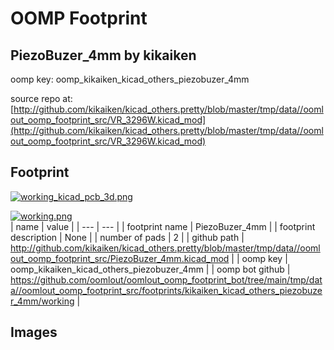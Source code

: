 # OOMP Footprint  
## PiezoBuzer_4mm  by kikaiken  
  
oomp key: oomp_kikaiken_kicad_others_piezobuzer_4mm  
  
source repo at: [http://github.com/kikaiken/kicad_others.pretty/blob/master/tmp/data//oomlout_oomp_footprint_src/VR_3296W.kicad_mod](http://github.com/kikaiken/kicad_others.pretty/blob/master/tmp/data//oomlout_oomp_footprint_src/VR_3296W.kicad_mod)  
## Footprint  
  
[![working_kicad_pcb_3d.png](working_kicad_pcb_3d_600.png)](working_kicad_pcb_3d.png)  
  
[![working.png](working_600.png)](working.png)  
| name | value | 
| --- | --- | 
| footprint name | PiezoBuzer_4mm | 
| footprint description | None | 
| number of pads | 2 | 
| github path | http://github.com/kikaiken/kicad_others.pretty/blob/master/tmp/data//oomlout_oomp_footprint_src/PiezoBuzer_4mm.kicad_mod | 
| oomp key | oomp_kikaiken_kicad_others_piezobuzer_4mm | 
| oomp bot github | https://github.com/oomlout/oomlout_oomp_footprint_bot/tree/main/tmp/data//oomlout_oomp_footprint_src/footprints/kikaiken_kicad_others_piezobuzer_4mm/working | 
## Images  
